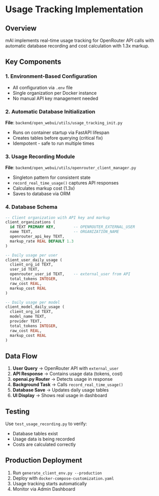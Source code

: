 # Usage Tracking Implementation

## Overview
mAI implements real-time usage tracking for OpenRouter API calls with automatic database recording and cost calculation with 1.3x markup.

## Key Components

### 1. Environment-Based Configuration
- All configuration via `.env` file
- Single organization per Docker instance
- No manual API key management needed

### 2. Automatic Database Initialization
**File**: `backend/open_webui/utils/usage_tracking_init.py`
- Runs on container startup via FastAPI lifespan
- Creates tables before querying (critical fix)
- Idempotent - safe to run multiple times

### 3. Usage Recording Module
**File**: `backend/open_webui/utils/openrouter_client_manager.py`
- Singleton pattern for consistent state
- `record_real_time_usage()` captures API responses
- Calculates markup cost (1.3x)
- Saves to database via ORM

### 4. Database Schema
```sql
-- Client organization with API key and markup
client_organizations (
  id TEXT PRIMARY KEY,        -- OPENROUTER_EXTERNAL_USER
  name TEXT,                  -- ORGANIZATION_NAME
  openrouter_api_key TEXT,
  markup_rate REAL DEFAULT 1.3
)

-- Daily usage per user
client_user_daily_usage (
  client_org_id TEXT,
  user_id TEXT,
  openrouter_user_id TEXT,    -- external_user from API
  total_tokens INTEGER,
  raw_cost REAL,
  markup_cost REAL
)

-- Daily usage per model
client_model_daily_usage (
  client_org_id TEXT,
  model_name TEXT,
  provider TEXT,
  total_tokens INTEGER,
  raw_cost REAL,
  markup_cost REAL
)
```

## Data Flow

1. **User Query** → OpenRouter API with `external_user`
2. **API Response** → Contains usage data (tokens, cost)
3. **openai.py Router** → Detects usage in response
4. **Background Task** → Calls `record_real_time_usage()`
5. **Database Save** → Updates daily usage tables
6. **UI Display** → Shows real usage in dashboard

## Testing

Use `test_usage_recording.py` to verify:
- Database tables exist
- Usage data is being recorded
- Costs are calculated correctly

## Production Deployment

1. Run `generate_client_env.py --production`
2. Deploy with `docker-compose-customization.yaml`
3. Usage tracking starts automatically
4. Monitor via Admin Dashboard